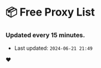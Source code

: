 # :package: Free Proxy List
### Updated every 15 minutes.

- Last updated: `2024-06-21 21:49`

:heart:
